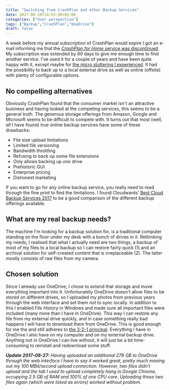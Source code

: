 ```yaml
---
title: "Switching from CrashPlan and other Backup Services"
date: 2017-08-26T14:53:58+02:00
categories: ["User perspective"]
tags: ["Backup","CrashPlan","OneDrive"]
draft: false
---
```


A week before my annual subscription of CrashPlan would expire I got an e-mail informing me that the [_CrashPlan for Home_ service was discontinued][1]. My subscription was extended by 60 days to give me enough time to find another service. I've used it for a couple of years and have been quite happy with it, except maybe for [the micro stuttering I experienced][2]. It had the possibility to back up to a local external drive as well as online (offsite) with plenty of configurable options.

## No compelling alternatives
Obviously CrashPlan found that the consumer market isn't an attractive business and having looked at the competing services, this seems to be a general truth. The generous storage offerings from Amazon, Google and Microsoft seems to be difficult to compete with. It turns out that most (well, _all_ I have found) true online backup services have some of these drawbacks:

* File size upload limitations
* Limited file versioning
* Bandwidth throttling
* Refusing to back up some file extensions
* Only allows backing up _one_ drive
* Prehistoric GUI
* Enterprise pricing
* Dishonest marketing

If you want to go for any online backup service, you really need to read through the fine print to find the limitations. I found Cloudwards' [Best Cloud Backup Services 2017][3] to be a good comparison of the different backup offerings available. 

## What are my real backup needs?
The machine I'm looking for a backup solution for, is a traditional computer standing on the floor under my desk with a bunch of drives in it. Rethinking my needs, I realised that what I actually need are two things, a backup of most of my files to a local backup so I can restore fairly quick (1) and an archival solution for self-created content that is irreplaceable (2). The latter mostly consists of raw files from my camera.

## Chosen solution
Since I already use OneDrive, I chose to extend that storage and move everything important into it. Unfortunately OneDrive doesn't allow files to be stored on different drives, so I uploaded my photos from previous years through the web interface and set them _not_ to sync locally. In addition to this I enabled _File History_ in Windows and made sure all important files were included (many more than I have in OneDrive). This way I can restore any file from my external drive quickly, and in case something really bad happens I will have to download them from OneDrive. This is good enough for me the and still adheres to [the 3-2-1 principal][4]. Everything I have in OneDrive I also have on my computer and on my external backup drive. Anything not in OneDrive I can live without, it will just be a bit time-consuming to reinstall and redownload some stuff.

_**Update 2017-08-27:** Having uploaded an additional 278 GB to OneDrive through the web interface I have to say it worked great, pretty much maxing out my 100 MBit/second upload connection. However, two files didn't upload and the tab I used to upload completely hang in Google Chrome, occupying 2.5 GB of RAM and 100% of one CPU core. Uploading those two files again (which were listed as errors) worked without problem._

[1]: https://www.crashplan.com/en-us/consumer/nextsteps/
[2]: /micro-stuttering-caused-by-crashplan/
[3]: https://www.cloudwards.net/award/best-online-backup-services/
[4]: https://www.hanselman.com/blog/TheComputerBackupRuleOfThree.aspx